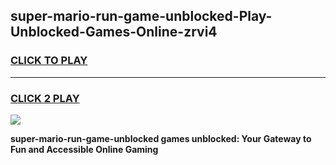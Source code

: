 
## super-mario-run-game-unblocked-Play-Unblocked-Games-Online-zrvi4
<h3>
<a href="https://premium76.site?title=super-mario-run-game-unblocked&ref=24A">CLICK TO PLAY</a></h3>
<hr>

<h3>
<a href="https://premium76.site?title=super-mario-run-game-unblocked&ref=24A">CLICK 2 PLAY</a>
  
</h3>

<a href="https://premium76.site?title=super-mario-run-game-unblocked&ref=24A"><img src="https://clearcache.store/games.png"></a>


**super-mario-run-game-unblocked games unblocked: Your Gateway to Fun and Accessible Online Gaming**
